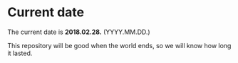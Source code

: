 # Current date

The current date is **2018.02.28.** (YYYY.MM.DD.)

This repository will be good when the world ends, so we will know how long it lasted.